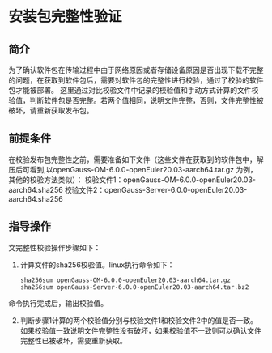 # 安装包完整性验证

## 简介
为了确认软件包在传输过程中由于网络原因或者存储设备原因是否出现下载不完整的问题，在获取到软件包后，需要对软件包的完整性进行校验，通过了校验的软件包才能被部署。
这里通过对比校验文件中记录的校验值和手动方式计算的文件校验值，判断软件包是否完整。若两个值相同，说明文件完整，否则，文件完整性被破坏，请重新获取发布包。

## 前提条件
在校验发布包完整性之前，需要准备如下文件（这些文件在获取到的软件包中，解压后可看到,以openGauss-OM-6.0.0-openEuler20.03-aarch64.tar.gz 为例，其他的校验方法类似）：
校验文件1：openGauss-OM-6.0.0-openEuler20.03-aarch64.sha256
校验文件2：openGauss-Server-6.0.0-openEuler20.03-aarch64.sha256
## 指导操作
文完整性校验操作步骤如下：
1.  计算文件的sha256校验值。linux执行命令如下：

    ```
    sha256sum openGauss-OM-6.0.0-openEuler20.03-aarch64.tar.gz
    sha256sum openGauss-Server-6.0.0-openEuler20.03-aarch64.tar.bz2
    ```
命令执行完成后，输出校验值。

2.  判断步骤1计算的两个校验值分别与校验文件1和校验文件2中的值是否一致。
如果校验值一致说明文件完整性没有破坏，如果校验值不一致则可以确认文件完整性已被破坏，需要重新获取。

